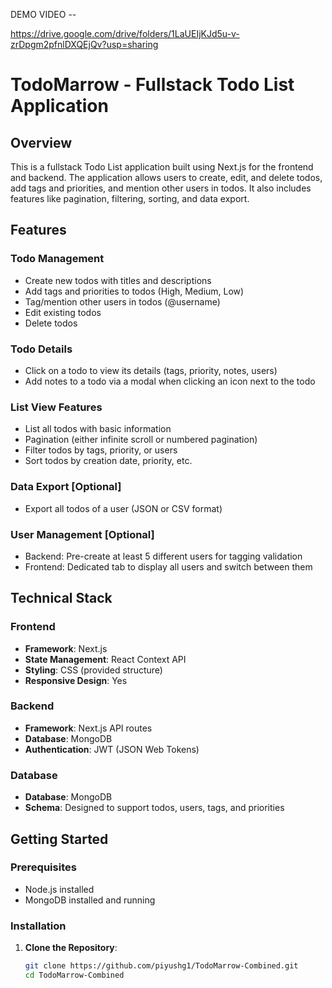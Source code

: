 DEMO VIDEO --

https://drive.google.com/drive/folders/1LaUEIjKJd5u-v-zrDpgm2pfnlDXQEjQv?usp=sharing


# TodoMarrow - Fullstack Todo List Application

## Overview

This is a fullstack Todo List application built using Next.js for the frontend and backend. The application allows users to create, edit, and delete todos, add tags and priorities, and mention other users in todos. It also includes features like pagination, filtering, sorting, and data export.

## Features

### Todo Management
- Create new todos with titles and descriptions
- Add tags and priorities to todos (High, Medium, Low)
- Tag/mention other users in todos (@username)
- Edit existing todos
- Delete todos

### Todo Details
- Click on a todo to view its details (tags, priority, notes, users)
- Add notes to a todo via a modal when clicking an icon next to the todo

### List View Features
- List all todos with basic information
- Pagination (either infinite scroll or numbered pagination)
- Filter todos by tags, priority, or users
- Sort todos by creation date, priority, etc.

### Data Export [Optional]
- Export all todos of a user (JSON or CSV format)

### User Management [Optional]
- Backend: Pre-create at least 5 different users for tagging validation
- Frontend: Dedicated tab to display all users and switch between them

## Technical Stack

### Frontend
- **Framework**: Next.js
- **State Management**: React Context API
- **Styling**: CSS (provided structure)
- **Responsive Design**: Yes

### Backend
- **Framework**: Next.js API routes
- **Database**: MongoDB
- **Authentication**: JWT (JSON Web Tokens)

### Database
- **Database**: MongoDB
- **Schema**: Designed to support todos, users, tags, and priorities

## Getting Started

### Prerequisites
- Node.js installed
- MongoDB installed and running

### Installation

1. **Clone the Repository**:
   ```bash
   git clone https://github.com/piyushg1/TodoMarrow-Combined.git
   cd TodoMarrow-Combined
